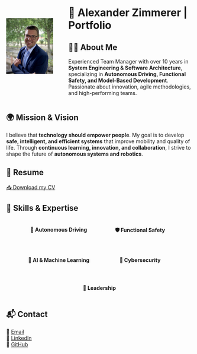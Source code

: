 <div style="display: flex; align-items: center;">
    <div style="flex: 1; text-align: left;">
        <img src="./images/Bewerbungsfoto.jpeg" alt="Alexander Zimmerer" style="height: 150px;">
    </div>
    <div style="flex: 2;">
        <h1>🚀 Alexander Zimmerer | Portfolio</h1>  
        <h2>👨‍💻 About Me</h2>
        <p>Experienced Team Manager with over 10 years in <strong>System Engineering & Software Architecture</strong>, specializing in <strong>Autonomous Driving, Functional Safety, and Model-Based Development</strong>. Passionate about innovation, agile methodologies, and high-performing teams.</p>
    </div>
</div>

## 🌍 Mission & Vision
I believe that **technology should empower people**. My goal is to develop **safe, intelligent, and efficient systems** that improve mobility and quality of life. Through **continuous learning, innovation, and collaboration**, I strive to shape the future of **autonomous systems and robotics**. 

## 📜 Resume
[📥 Download my CV](./ressources/CV_AlexanderZimmerer.pdf)

## 🌟 Skills & Expertise

<div style="display: flex; flex-wrap: wrap; justify-content: center; gap: 20px;">
    <div style="width: 200px; text-align: center;">
        <h4>🚗 Autonomous Driving</h4>
        <canvas id="chartAutonomousDriving" width="200" height="100"></canvas>
    </div>
    <div style="width: 200px; text-align: center;">
        <h4>🛡️ Functional Safety</h4>
        <canvas id="chartFunctionalSafety" width="200" height="100"></canvas>
    </div>
    <div style="width: 200px; text-align: center;">
        <h4>🤖 AI & Machine Learning</h4>
        <canvas id="chartMachineLearning" width="200" height="100"></canvas>
    </div>
    <div style="width: 200px; text-align: center;">
        <h4>🔐 Cybersecurity</h4>
        <canvas id="chartCybersecurity" width="200" height="100"></canvas>
    </div>
    <div style="width: 200px; text-align: center;">
        <h4>🎯 Leadership</h4>
        <canvas id="chartLeadership" width="200" height="100"></canvas>
    </div>
</div>

<script src="https://cdn.jsdelivr.net/npm/chart.js"></script>
<script>
function createDoughnutChart(ctx, value) {
    new Chart(ctx, {
        type: 'doughnut',
        data: {
            datasets: [{
                data: [value, 100 - value, 1],
                backgroundColor: ['#0073e6', '#ddd', 'red'],
                borderWidth: 0,
                cutout: '80%',
                rotation: 270,
                circumference: 180
            }]
        },
        options: {
            responsive: false,
            maintainAspectRatio: false,
            plugins: {
                tooltip: { enabled: false },
                legend: { display: false },
                beforeDraw(chart) {
                    let width = chart.width,
                        height = chart.height,
                        ctx = chart.ctx;
                    ctx.restore();
                    let fontSize = (height / 10).toFixed(2);
                    ctx.font = fontSize + "px Arial";
                    ctx.textBaseline = "middle";
                    ctx.fillStyle = "#000";
                    let text = value + "%", 
                        textX = Math.round((width - ctx.measureText(text).width) / 2),
                        textY = height / 1.6;
                    ctx.fillText(text, textX, textY);
                    ctx.save();
                }
            }
        }
    });
}

document.addEventListener("DOMContentLoaded", function() {
    createDoughnutChart(document.getElementById('chartAutonomousDriving'), 90);
    createDoughnutChart(document.getElementById('chartFunctionalSafety'), 85);
    createDoughnutChart(document.getElementById('chartMachineLearning'), 75);
    createDoughnutChart(document.getElementById('chartCybersecurity'), 80);
    createDoughnutChart(document.getElementById('chartLeadership'), 95);
});
</script>

<div id="github-projects"></div>
<script>
    const githubUsername = "AlZi-88"; // Set your GitHub username
    fetch(`https://api.github.com/users/${githubUsername}/repos`)
    .then(response => response.json())
    .then(data => {
        let projectContainer = document.getElementById('github-projects');
        if (data.length === 0) {
            projectContainer.innerHTML = "<p>No projects found.</p>";
            return;
        }
        data.forEach(repo => {
            let project = document.createElement('div');
            project.className = 'project';
            project.innerHTML = `<h3><a href="${repo.html_url}" target="_blank">${repo.name}</a></h3><p>${repo.description || 'No description available'}</p>`;
            projectContainer.appendChild(project);
        });
    })
    .catch(error => {
        console.error('Error loading repositories:', error);
        document.getElementById('github-projects').innerHTML = "<p>Error loading projects. Please try again later.</p>";
    });
</script>
<div id="github-projects"></div>

## 📬 Contact
📧 [Email](mailto:alexander.zimmerer1988@gmail.com)  
🔗 [LinkedIn](https://www.linkedin.com/in/alexander-zimmerer-97620275/)  
🐙 [GitHub](https://github.com/AlZi-88)

